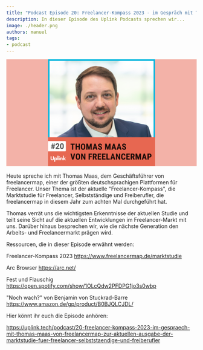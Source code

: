 ```yaml
---
title: "Podcast Episode 20: Freelancer-Kompass 2023 - im Gespräch mit Thomas Maas von freelancermap zur aktuellen Ausgabe der Marktstudie für Freelancer, Selbstständige und Freiberufler"
description: In dieser Episode des Uplink Podcasts sprechen wir...
image: ./header.png
authors: manuel
tags:
- podcast
---
```


![](header.png)

Heute spreche ich mit Thomas Maas, dem Geschäftsführer von freelancermap, einer der größten deutschsprachigen Plattformen für Freelancer. Unser Thema ist der aktuelle "Freelancer-Kompass", die Marktstudie für Freelancer, Selbstständige und Freiberufler, die freelancermap in diesem Jahr zum achten Mal durchgeführt hat.

Thomas verrät uns die wichtigsten Erkenntnisse der aktuellen Studie und teilt seine Sicht auf die aktuellen Entwicklungen im Freelancer-Markt mit uns. Darüber hinaus besprechen wir, wie die nächste Generation den Arbeits- und Freelancermarkt prägen wird.

Ressourcen, die in dieser Episode erwähnt werden:

Freelancer-Kompass 2023
https://www.freelancermap.de/marktstudie

Arc Browser
https://arc.net/

Fest und Flauschig
https://open.spotify.com/show/1OLcQdw2PFDPG1jo3s0wbp

"Noch wach?" von Benjamin von Stuckrad-Barre
https://www.amazon.de/gp/product/B0BJQLCJDL/

<!--truncate-->

Hier könnt ihr euch die Episode anhören:

<emb>https://uplink.tech/podcast/20-freelancer-kompass-2023-im-gespraech-mit-thomas-maas-von-freelancermap-zur-aktuellen-ausgabe-der-marktstudie-fuer-freelancer-selbststaendige-und-freiberufler</emb>